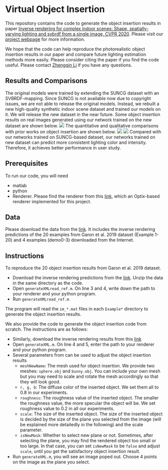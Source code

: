 # Virtual Object Insertion
This repository contains the code to generate the object insertion results in paper [Inverse rendering for complex indoor scenes: Shape, spatially-varying lighting and svbrdf from a single image, CVPR 2020](https://drive.google.com/file/d/17K3RrWQ48gQynOhZHq1g5sQgjLjoMiPk/view). Please visit our [project webpage](http://cseweb.ucsd.edu/~viscomp/projects/CVPR20InverseIndoor/) for more information. 

We hope that the code can help reproduce the photorealistic object insertion results in our paper and compare future lighting estimation methods more easily. Please consider citing the paper if you find the code useful. Please contact [Zhengqin Li](zhl378@eng.ucsd.edu) if you have any questions.

## Results and Comparisons
The original models were trained by extending the SUNCG dataset with an SVBRDF-mapping. Since SUNCG is not available now due to copyright issues, we are not able to release the original models. Instead, we rebuilt a new high-quality synthetic indoor scene dataset and trained our models on it. We will release the new dataset in the near future. Some object insertion results on real images generated using our network trained on the new dataset are shown below.
![](http://cseweb.ucsd.edu/~viscomp/projects/CVPR20InverseIndoor/github/objectInsertion_test.png)
The quantitative and qualitative comparisons with prior works on object insertion are shown below. 
![](http://cseweb.ucsd.edu/~viscomp/projects/CVPR20InverseIndoor/github/objectInsertion.png)
![](http://cseweb.ucsd.edu/~viscomp/projects/CVPR20InverseIndoor/github/quantitative_objectInsertion.png)
Compared with our networks trained on SUNCG-based dataset, our networks trained on new dataset can predict more consistent lighting color and intensity. Therefore, it achieves better performance in user study. 

## Prerequisites
To run our code, you will need
* matlab
* python 
* Renderer. Please find the renderer from this [link](https://github.com/lzqsd/OptixRenderer), which an Optix-based renderer implemented for this project.

## Data 
Please download the data from the [link](http://cseweb.ucsd.edu/~viscomp/projects/CVPR20InverseIndoor/objectInsertion.ziphttp://cseweb.ucsd.edu/~viscomp/projects/CVPR20InverseIndoor/objectInsertion_test.zip). It includes the inverse rendering predictions of the 20 examples from Garon et al. 2019 dataset (Example 1-20) and 4 examples (demo0-3) downloaded from the Internet. 

## Instructions
To reproduce the 20 object insertion results from Garon et al. 2019 dataset.
* Download the inverse rendering predictions from the [link](http://cseweb.ucsd.edu/~viscomp/projects/CVPR20InverseIndoor/objectInsertion.ziphttp://cseweb.ucsd.edu/~viscomp/projects/CVPR20InverseIndoor/objectInsertion_test.zip). Unzip the data in the same directory as the code. 
* Open `generateXMLread_ref.m`. On line 3 and 4, write down the path to your renderer and your python program. 
* Run `generateXMLread_ref.m`

The program will read the `im_*.mat` files in each `Example*` directory to generate the object insertion results. 

We also provide the code to generate the object insertion code from scratch. The instructions are as follows:
* Similarly, download the inverse rendering results from this [link](http://cseweb.ucsd.edu/~viscomp/projects/CVPR20InverseIndoor/objectInsertion.ziphttp://cseweb.ucsd.edu/~viscomp/projects/CVPR20InverseIndoor/objectInsertion_test.zip)
* Open `generateXML.m`. On line 4 and 5, enter the path to your renderer and your python program. 
* Several parameters from  can be used to adjust the object insertion results
  * `meshNewName`: The mesh used for object insertion. We provide two meshes: `sphere.obj` and `bunny.obj`. You can include your own mesh but you may need to scale and rotate the mesh accordingly so that they will look good. 
  * `r, g, b`: The diffuse color of the inserted object. We set them all to 0.8 in our experiments. 
  * `roughness`: The roughness value of the inserted object. The smaller the roughness value, the more specular the object will be. We set roughness value to 0.2 in all our experiments. 
  * `scale`: The size of the inserted object. The size of the inserted object is decided by the size of the plane you selected from the image (will be explained more detailedly in the following) and the scale parameter. 
  * `isNewMask`: Whether to select new plane or not. Sometimes, after selecting the plane, you may find the rendered object too small or too large. In that case, you can set `isNewMask` to be `false` and adjust `scale`, until you get the satisfactory object insertion result.
* Run `generateXML.m`, you will see an image poped out. Choose 4 points on the image as the plane you select. 
